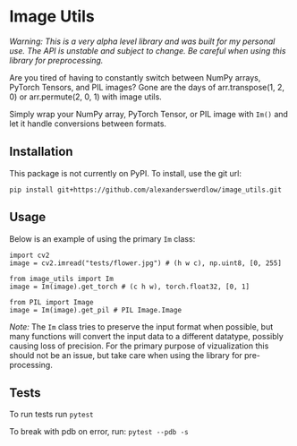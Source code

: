 # Image Utils

_Warning: This is a very alpha level library and was built for my personal use. The API is unstable and subject to change. Be careful when using this library for preprocessing._

Are you tired of having to constantly switch between NumPy arrays, PyTorch Tensors, and PIL images? Gone are the days of arr.transpose(1, 2, 0) or arr.permute(2, 0, 1) with image utils.

Simply wrap your NumPy array, PyTorch Tensor, or PIL image with `Im()` and let it handle conversions between formats.

## Installation

This package is not currently on PyPI. To install, use the git url:

```
pip install git+https://github.com/alexanderswerdlow/image_utils.git
```

## Usage

Below is an example of using the primary `Im` class:

```
import cv2
image = cv2.imread("tests/flower.jpg") # (h w c), np.uint8, [0, 255]

from image_utils import Im
image = Im(image).get_torch # (c h w), torch.float32, [0, 1]

from PIL import Image
image = Im(image).get_pil # PIL Image.Image
```

_Note:_ The `Im` class tries to preserve the input format when possible, but many functions will convert the input data to a different datatype, possibly causing loss of precision. For the primary purpose of vizualization this should not be an issue, but take care when using the library for pre-processing.

## Tests

To run tests run `pytest`

To break with pdb on error, run: `pytest --pdb -s`